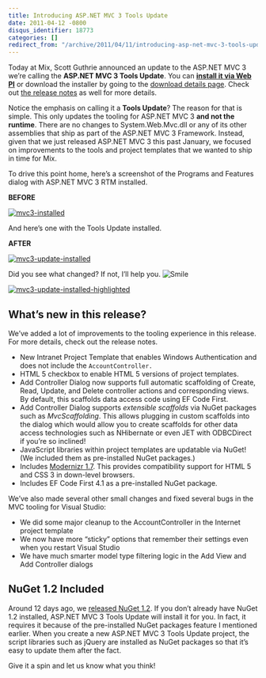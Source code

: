 ```yaml
---
title: Introducing ASP.NET MVC 3 Tools Update
date: 2011-04-12 -0800
disqus_identifier: 18773
categories: []
redirect_from: "/archive/2011/04/11/introducing-asp-net-mvc-3-tools-update.aspx/"
---
```


Today at Mix, Scott Guthrie announced an update to the ASP.NET MVC 3
we’re calling the **ASP.NET MVC 3 Tools Update**. You can **[install it
via Web
PI](http://www.microsoft.com/web/gallery/install.aspx?appid=MVC3)** or
download the installer by going to the [download details
page](http://go.microsoft.com/fwlink/?LinkID=208140). Check out [the
release
notes](http://www.asp.net/learn/whitepapers/mvc3-release-notes "ASP.NET MVC 3 Release Notes")
as well for more details.

Notice the emphasis on calling it a **Tools Update**? The reason for
that is simple. This only updates the tooling for ASP.NET MVC 3 **and
not the runtime**. There are no changes to System.Web.Mvc.dll or any of
its other assemblies that ship as part of the ASP.NET MVC 3 Framework.
Instead, given that we just released ASP.NET MVC 3 this past January, we
focused on improvements to the tools and project templates that we
wanted to ship in time for Mix.

To drive this point home, here’s a screenshot of the Programs and
Features dialog with ASP.NET MVC 3 RTM installed.

**BEFORE**

[![mvc3-installed](https://haacked.com/images/haacked_com/WindowsLiveWriter/Introducing_763A/mvc3-installed_thumb_1.png "mvc3-installed")](https://haacked.com/images/haacked_com/WindowsLiveWriter/Introducing_763A/mvc3-installed_4.png)

And here’s one with the Tools Update installed.

**AFTER**

[![mvc3-update-installed](https://haacked.com/images/haacked_com/WindowsLiveWriter/Introducing_763A/mvc3-update-installed_thumb.png "mvc3-update-installed")](https://haacked.com/images/haacked_com/WindowsLiveWriter/Introducing_763A/mvc3-update-installed_2.png)

Did you see what changed? If not, I’ll help you.
![Smile](https://haacked.com/images/haacked_com/WindowsLiveWriter/Introducing_763A/wlEmoticon-smile_2.png)

[![mvc3-update-installed-highlighted](https://haacked.com/images/haacked_com/WindowsLiveWriter/Introducing_763A/mvc3-update-installed-highlighted_thumb_1.png "mvc3-update-installed-highlighted")](https://haacked.com/images/haacked_com/WindowsLiveWriter/Introducing_763A/mvc3-update-installed-highlighted_4.png)

What’s new in this release?
---------------------------

We’ve added a lot of improvements to the tooling experience in this
release. For more details, check out the release notes.

-   New Intranet Project Template that enables Windows Authentication
    and does not include the `AccountController.`
-   HTML 5 checkbox to enable HTML 5 versions of project templates.
-   Add Controller Dialog now supports full automatic scaffolding of
    Create, Read, Update, and Delete controller actions and
    corresponding views. By default, this scaffolds data access code
    using EF Code First.
-   Add Controller Dialog supports *extensible scaffolds* via NuGet
    packages such as *MvcScaffolding*. This allows plugging in custom
    scaffolds into the dialog which would allow you to create scaffolds
    for other data access technologies such as NHibernate or even JET
    with ODBCDirect if you’re so inclined!
-   JavaScript libraries within project templates are updatable via
    NuGet! (We included them as pre-installed NuGet packages.)
-   Includes [Modernizr 1.7](http://modernizr.com/ "Modernizr"). This
    provides compatibility support for HTML 5 and CSS 3 in down-level
    browsers.
-   Includes EF Code First 4.1 as a pre-installed NuGet package.

We’ve also made several other small changes and fixed several bugs in
the MVC tooling for Visual Studio:

-   We did some major cleanup to the AccountController in the Internet
    project template
-   We now have more “sticky” options that remember their settings even
    when you restart Visual Studio
-   We have much smarter model type filtering logic in the Add View and
    Add Controller dialogs

NuGet 1.2 Included
------------------

Around 12 days ago, we [released NuGet
1.2](https://haacked.com/archive/2011/03/30/nuget-1-2-released.aspx "NuGet 1.2").
If you don’t already have NuGet 1.2 installed, ASP.NET MVC 3 Tools
Update will install it for you. In fact, it requires it because of the
pre-installed NuGet packages feature I mentioned earlier. When you
create a new ASP.NET MVC 3 Tools Update project, the script libraries
such as jQuery are installed as NuGet packages so that it’s easy to
update them after the fact.

Give it a spin and let us know what you think!

